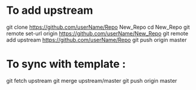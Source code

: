 # To add upstream

git clone https://github.com/userName/Repo New_Repo
cd New_Repo
git remote set-url origin https://github.com/userName/New_Repo
git remote add upstream https://github.com/userName/Repo
git push origin master

# To sync with template :

git fetch upstream
git merge upstream/master
git push origin master
